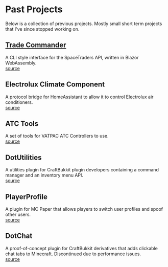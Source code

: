 # Past Projects

Below is a collection of previous projects. Mostly small short term projects that I've since stopped working on.

## [Trade Commander](https://tradecommander.dotefekts.net)

A CLI style interface for the SpaceTraders API, written in Blazor WebAssembly.  
[source](https://github.com/DotEfekts/TradeCommander)

## Electrolux Climate Component

A protocol bridge for HomeAssistant to allow it to control Electrolux air conditioners.  
[source](https://github.com/DotEfekts/ElectroluxClimateComponent)

## ATC Tools

A set of tools for VATPAC ATC Controllers to use.  
[source](https://github.com/DotEfekts/ATCTools)

## DotUtilities

A utilities plugin for CraftBukkit plugin developers containing a command manager and an inventory menu API.  
[source](https://github.com/DotEfekts/DotUtilities)

## PlayerProfile

A plugin for MC Paper that allows players to switch user profiles and spoof other users.  
[source](https://github.com/DotEfekts/PlayerProfile)

## DotChat

A proof-of-concept plugin for CraftBukkit derivatives that adds clickable chat tabs to Minecraft. Discontinued due to performance issues.  
[source](https://github.com/DotEfekts/DotChat)
